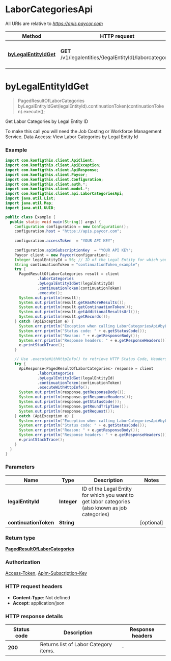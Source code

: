 # LaborCategoriesApi

All URIs are relative to *https://apis.paycor.com*

| Method | HTTP request | Description |
|------------- | ------------- | -------------|
| [**byLegalEntityIdGet**](LaborCategoriesApi.md#byLegalEntityIdGet) | **GET** /v1/legalentities/{legalEntityId}/laborcategories | Get Labor Categories by Legal Entity ID |


<a name="byLegalEntityIdGet"></a>
# **byLegalEntityIdGet**
> PagedResultOfLaborCategories byLegalEntityIdGet(legalEntityId).continuationToken(continuationToken).execute();

Get Labor Categories by Legal Entity ID

To make this call you will need the Job Costing or Workforce Management Service.  Data Access: View Labor Categories by Legal Entity Id

### Example
```java
import com.konfigthis.client.ApiClient;
import com.konfigthis.client.ApiException;
import com.konfigthis.client.ApiResponse;
import com.konfigthis.client.Paycor;
import com.konfigthis.client.Configuration;
import com.konfigthis.client.auth.*;
import com.konfigthis.client.model.*;
import com.konfigthis.client.api.LaborCategoriesApi;
import java.util.List;
import java.util.Map;
import java.util.UUID;

public class Example {
  public static void main(String[] args) {
    Configuration configuration = new Configuration();
    configuration.host = "https://apis.paycor.com";
    
    configuration.accessToken  = "YOUR API KEY";
    
    configuration.apimSubscriptionKey  = "YOUR API KEY";
    Paycor client = new Paycor(configuration);
    Integer legalEntityId = 56; // ID of the Legal Entity for which you want to get labor categories (also known as job categories)
    String continuationToken = "continuationToken_example";
    try {
      PagedResultOfLaborCategories result = client
              .laborCategories
              .byLegalEntityIdGet(legalEntityId)
              .continuationToken(continuationToken)
              .execute();
      System.out.println(result);
      System.out.println(result.getHasMoreResults());
      System.out.println(result.getContinuationToken());
      System.out.println(result.getAdditionalResultsUrl());
      System.out.println(result.getRecords());
    } catch (ApiException e) {
      System.err.println("Exception when calling LaborCategoriesApi#byLegalEntityIdGet");
      System.err.println("Status code: " + e.getStatusCode());
      System.err.println("Reason: " + e.getResponseBody());
      System.err.println("Response headers: " + e.getResponseHeaders());
      e.printStackTrace();
    }

    // Use .executeWithHttpInfo() to retrieve HTTP Status Code, Headers and Request
    try {
      ApiResponse<PagedResultOfLaborCategories> response = client
              .laborCategories
              .byLegalEntityIdGet(legalEntityId)
              .continuationToken(continuationToken)
              .executeWithHttpInfo();
      System.out.println(response.getResponseBody());
      System.out.println(response.getResponseHeaders());
      System.out.println(response.getStatusCode());
      System.out.println(response.getRoundTripTime());
      System.out.println(response.getRequest());
    } catch (ApiException e) {
      System.err.println("Exception when calling LaborCategoriesApi#byLegalEntityIdGet");
      System.err.println("Status code: " + e.getStatusCode());
      System.err.println("Reason: " + e.getResponseBody());
      System.err.println("Response headers: " + e.getResponseHeaders());
      e.printStackTrace();
    }
  }
}

```

### Parameters

| Name | Type | Description  | Notes |
|------------- | ------------- | ------------- | -------------|
| **legalEntityId** | **Integer**| ID of the Legal Entity for which you want to get labor categories (also known as job categories) | |
| **continuationToken** | **String**|  | [optional] |

### Return type

[**PagedResultOfLaborCategories**](PagedResultOfLaborCategories.md)

### Authorization

[Access-Token](../README.md#Access-Token), [Apim-Subscription-Key](../README.md#Apim-Subscription-Key)

### HTTP request headers

 - **Content-Type**: Not defined
 - **Accept**: application/json

### HTTP response details
| Status code | Description | Response headers |
|-------------|-------------|------------------|
| **200** | Returns list of Labor Category items. |  -  |

